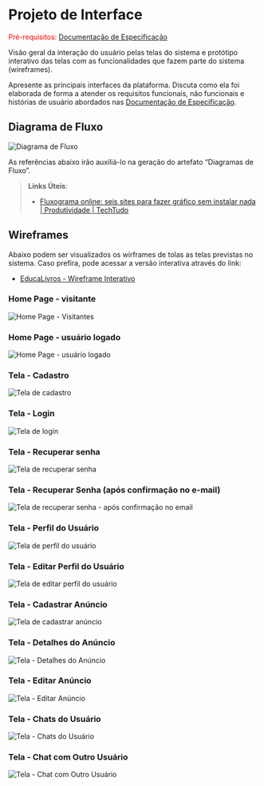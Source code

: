 
# Projeto de Interface

<span style="color:red">Pré-requisitos: <a href="2-Especificação do Projeto.md"> Documentação de Especificação</a></span>

Visão geral da interação do usuário pelas telas do sistema e protótipo interativo das telas com as funcionalidades que fazem parte do sistema (wireframes).

 Apresente as principais interfaces da plataforma. Discuta como ela foi elaborada de forma a atender os requisitos funcionais, não funcionais e histórias de usuário abordados nas <a href="2-Especificação do Projeto.md"> Documentação de Especificação</a>.

## Diagrama de Fluxo

![Diagrama de Fluxo](img/diagramaDeFluxo.png)

As referências abaixo irão auxiliá-lo na geração do artefato “Diagramas de Fluxo”.

> **Links Úteis**:
> - [Fluxograma online: seis sites para fazer gráfico sem instalar nada | Produtividade | TechTudo](https://www.techtudo.com.br/listas/2019/03/fluxograma-online-seis-sites-para-fazer-grafico-sem-instalar-nada.ghtml)

## Wireframes

Abaixo podem ser visualizados os wirframes de tolas as telas previstas no sistema. Caso prefira, pode acessar a versão interativa através do link:

- [EducaLivros - Wireframe Interativo](https://www.figma.com/proto/H3OU6AnfsqjSQkUY60Dpqp/EducaLivros-Wireframe?type=design&node-id=3-72&t=m96yDdyi525sNd5l-0&scaling=scale-down&page-id=0%3A1&starting-point-node-id=3%3A72)


### Home Page - visitante

![Home Page - Visitantes](img/wireframes/Home%20Page.png)

### Home Page - usuário logado

![Home Page - usuário logado](img/wireframes/Home%20-%20Logado.png)

### Tela - Cadastro

![Tela de cadastro](img/wireframes/Cadastro.png)

### Tela - Login

![Tela de login](img/wireframes/Login.png)

### Tela - Recuperar senha

![Tela de recuperar senha](img/wireframes/Recuperar%20senha.png)

### Tela - Recuperar Senha (após confirmação no e-mail)

![Tela de recuperar senha - após confirmação no email](img/wireframes/Recuperar%20senha%20-%20pós%20link.png)


### Tela - Perfil do Usuário

![Tela de perfil do usuário](img/wireframes/Perfil%20do%20Usuário.png)

### Tela - Editar Perfil do Usuário

![Tela de editar perfil do usuário](img/wireframes/Editar%20Perfil.png)

### Tela - Cadastrar Anúncio

![Tela de cadastrar anúncio](img/wireframes/Cadastrar%20Anuncio.png)

### Tela - Detalhes do Anúncio

![Tela - Detalhes do Anúncio](img/wireframes//Detalhes%20do%20anuncio.png)

### Tela - Editar Anúncio

![Tela - Editar Anúncio](img/wireframes/Editar%20Anuncio.png)

### Tela - Chats do Usuário

![Tela - Chats do Usuário](img/wireframes/Chats%20do%20usuário.png)

### Tela - Chat com Outro Usuário

![Tela - Chat com Outro Usuário](img/wireframes/Chat%20com%20usuário%20especifico.png)
